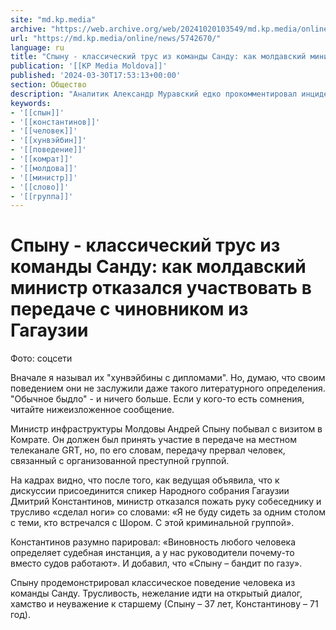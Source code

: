 ```yaml
---
site: "md.kp.media"
archive: "https://web.archive.org/web/20241020103549/md.kp.media/online/news/5742670/"
url: "https://md.kp.media/online/news/5742670/"
language: ru
title: "Спыну - классический трус из команды Санду: как молдавский министр отказался участвовать в передаче с чиновником из Гагаузии"
publication: '[[KP Media Moldova]]'
published: '2024-03-30T17:53:13+00:00'
section: Общество
description: "Аналитик Александр Муравский едко прокомментировал инцидент на гагаузском телевидении"
keywords:
- '[[спын]]'
- '[[константинов]]'
- '[[человек]]'
- '[[хунвэйбин]]'
- '[[поведение]]'
- '[[комрат]]'
- '[[молдова]]'
- '[[министр]]'
- '[[слово]]'
- '[[группа]]'
---
```


# Спыну - классический трус из команды Санду: как молдавский министр отказался участвовать в передаче с чиновником из Гагаузии

Фото: соцсети

Вначале я называл их "хунвэйбины с дипломами". Но, думаю, что своим поведением они не заслужили даже такого литературного определения. "Обычное быдло" - и ничего больше. Если у кого-то есть сомнения, читайте нижеизложенное сообщение.

Министр инфраструктуры Молдовы Андрей Спыну побывал с визитом в Комрате. Он должен был принять участие в передаче на местном телеканале GRT, но, по его словам, передачу прервал человек, связанный с организованной преступной группой.

На кадрах видно, что после того, как ведущая объявила, что к дискуссии присоединится спикер Народного собрания Гагаузии Дмитрий Константинов, министр отказался пожать руку собеседнику и трусливо «сделал ноги» со словами: «Я не буду сидеть за одним столом с теми, кто встречался с Шором. С этой криминальной группой».

Константинов разумно парировал: «Виновность любого человека определяет судебная инстанция, а у нас руководители почему-то вместо судов работают». И добавил, что «Спыну – бандит по газу».

Спыну продемонстрировал классическое поведение человека из команды Санду. Трусливость, нежелание идти на открытый диалог, хамство и неуважение к старшему (Спыну – 37 лет, Константинову – 71 год).